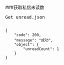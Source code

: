 ###获取私信未读数
<pre>
Get unread.json
</pre>

<pre>
<code>
{
    "code": 200,
    "message": "成功",
    "object": {
        "unreadCount": 1
    }
}

</code>
</pre>